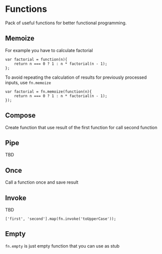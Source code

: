 # Functions

Pack of useful functions for better functional programming.

## Memoize

For example you have to calculate factorial

    var factorial = function(n){
        return n === 0 ? 1 : n * factorial(n - 1);
    };

To avoid repeating the calculation of results for previously processed inputs, use `fn.memoize`

    var factorial = fn.memoize(function(n){
        return n === 0 ? 1 : n * factorial(n - 1);
    });

## Compose

Create function that use result of the first function for call second function

## Pipe

TBD

## Once

Call a function once and save result

## Invoke

TBD

    ['first', 'second'].map(fn.invoke('toUpperCase'));

## Empty

`fn.empty` is just empty function that you can use as stub